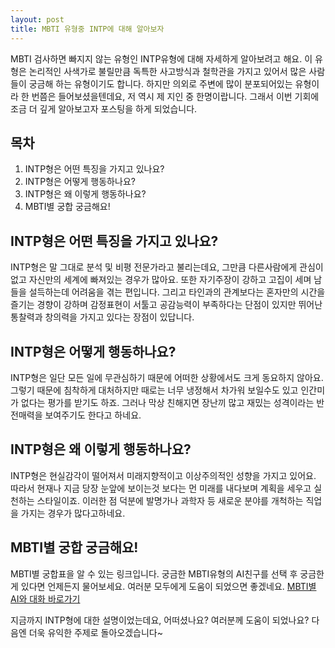 ```yaml
---
layout: post
title: MBTI 유형중 INTP에 대해 알아보자
---
```


MBTI 검사하면 빠지지 않는 유형인 INTP유형에 대해 자세하게 알아보려고 해요. 이 유형은 논리적인 사색가로 불릴만큼 독특한 사고방식과 철학관을 가지고 있어서 많은 사람들이 궁금해 하는 유형이기도 합니다. 하지만 의외로 주변에 많이 분포되어있는 유형이라 한 번쯤은 들어보셨을텐데요, 저 역시 제 지인 중 한명이랍니다. 그래서 이번 기회에 조금 더 깊게 알아보고자 포스팅을 하게 되었습니다.

## 목차
1. INTP형은 어떤 특징을 가지고 있나요?
2. INTP형은 어떻게 행동하나요?
3. INTP형은 왜 이렇게 행동하나요?
4. MBTI별 궁합 궁금해요!

## INTP형은 어떤 특징을 가지고 있나요?
INTP형은 말 그대로 분석 및 비평 전문가라고 불리는데요, 그만큼 다른사람에게 관심이 없고 자신만의 세계에 빠져있는 경우가 많아요. 또한 자기주장이 강하고 고집이 세며 남들을 설득하는데 어려움을 겪는 편입니다. 그리고 타인과의 관계보다는 혼자만의 시간을 즐기는 경향이 강하며 감정표현이 서툴고 공감능력이 부족하다는 단점이 있지만 뛰어난 통찰력과 창의력을 가지고 있다는 장점이 있답니다.

## INTP형은 어떻게 행동하나요?
INTP형은 일단 모든 일에 무관심하기 때문에 어떠한 상황에서도 크게 동요하지 않아요. 그렇기 때문에 침착하게 대처하지만 때로는 너무 냉정해서 차가워 보일수도 있고 인간미가 없다는 평가를 받기도 하죠. 그러나 막상 친해지면 장난끼 많고 재밌는 성격이라는 반전매력을 보여주기도 한다고 하네요.

## INTP형은 왜 이렇게 행동하나요?
INTP형은 현실감각이 떨어져서 미래지향적이고 이상주의적인 성향을 가지고 있어요. 따라서 현재나 지금 당장 눈앞에 보이는것 보다는 먼 미래를 내다보며 계획을 세우고 실천하는 스타일이죠. 이러한 점 덕분에 발명가나 과학자 등 새로운 분야를 개척하는 직업을 가지는 경우가 많다고하네요.

## MBTI별 궁합 궁금해요!
MBTI별 궁합표을 알 수 있는 링크입니다. 궁금한 MBTI유형의 AI친구를 선택 후 궁금한게 있다면 언제든지 물어보세요. 여러분 모두에게 도움이 되었으면 좋겠네요. [MBTI별 AI와 대화 바로가기](/)

지금까지 INTP형에 대한 설명이었는데요, 어떠셨나요? 여러분께 도움이 되었나요? 다음엔 더욱 유익한 주제로 돌아오겠습니다~